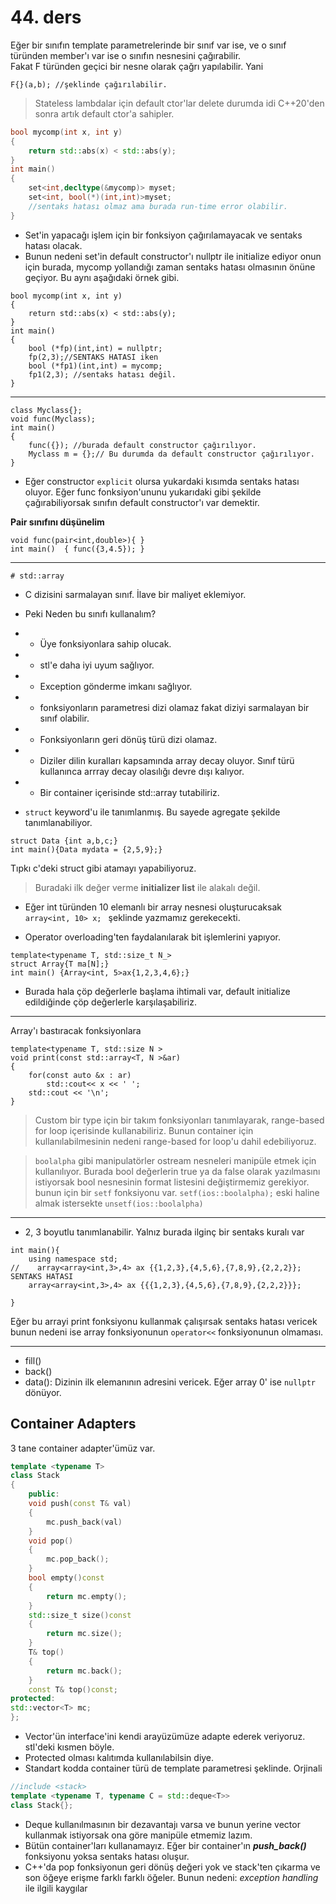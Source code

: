 # 44. ders

Eğer bir sınıfın template parametrelerinde bir sınıf var ise, ve o sınıf türünden member'ı var ise o sınıfın nesnesini çağırabilir.  
Fakat F türünden geçici bir nesne olarak çağrı yapılabilir. Yani
```language
F{}(a,b); //şeklinde çağırılabilir.
```
> Stateless lambdalar için default ctor'lar delete durumda idi C++20'den sonra artık default ctor'a sahipler.


```cpp
bool mycomp(int x, int y)
{
    return std::abs(x) < std::abs(y);
}
int main()
{
    set<int,decltype(&mycomp)> myset;
    set<int, bool(*)(int,int)>myset;
    //sentaks hatası olmaz ama burada run-time error olabilir.
}
```
- Set'in yapacağı işlem için bir fonksiyon çağırılamayacak ve sentaks hatası olacak.
- Bunun nedeni set'in default constructor'ı nullptr ile initialize ediyor onun için burada, mycomp yollandığı zaman sentaks hatası olmasının önüne geçiyor. Bu aynı aşağıdaki örnek gibi.



```
bool mycomp(int x, int y)
{
    return std::abs(x) < std::abs(y);
}
int main()
{
    bool (*fp)(int,int) = nullptr;
    fp(2,3);//SENTAKS HATASI iken 
    bool (*fp1)(int,int) = mycomp;    
    fp1(2,3); //sentaks hatası değil.
}
```

---

```
class Myclass{};
void func(Myclass);
int main()
{
    func({}); //burada default constructor çağırılıyor.
    Myclass m = {};// Bu durumda da default constructor çağırılıyor.
}
```
- Eğer constructor `explicit` olursa yukardaki kısımda sentaks hatası oluyor. Eğer func fonksiyon'ununu yukarıdaki gibi şekilde çağırabiliyorsak sınıfın default constructor'ı var demektir.

**Pair sınıfını düşünelim**

```
void func(pair<int,double>){ }
int main()  { func({3,4.5}); }
```

---

    # std::array
- C dizisini sarmalayan sınıf. İlave bir maliyet eklemiyor. 
- Peki Neden bu sınıfı kullanalım? 
- - Üye fonksiyonlara sahip olucak.  
- - stl'e daha iyi uyum sağlıyor.
- - Exception gönderme imkanı sağlıyor.
- - fonksiyonların parametresi dizi olamaz fakat diziyi sarmalayan bir sınıf olabilir.
- - Fonksiyonların geri dönüş türü dizi olamaz.
- - Diziler dilin kuralları kapsamında array decay oluyor.
  Sınıf türü kullanınca arrray decay olasılığı devre dışı kalıyor.
- - Bir container içerisinde std::array tutabiliriz.

- `struct` keyword'u ile tanımlanmış. Bu sayede agregate şekilde tanımlanabiliyor. 
  

```
struct Data {int a,b,c;}
int main(){Data mydata = {2,5,9};}
```
Tıpkı c'deki struct gibi atamayı yapabiliyoruz.

> Buradaki ilk değer verme **initializer list** ile alakalı değil.

-  Eğer int türünden 10 elemanlı bir array nesnesi oluşturucaksak
  `array<int, 10> x; ` şeklinde yazmamız gerekecekti.
  
- Operator overloading'ten faydalanılarak bit işlemlerini yapıyor.


```
template<typename T, std::size_t N_>
struct Array{T ma[N];}
int main() {Array<int, 5>ax{1,2,3,4,6};}
```
- Burada hala çöp değerlerle başlama ihtimali var, default initialize edildiğinde çöp değerlerle karşılaşabiliriz.

----
Array'ı bastıracak fonksiyonlara

```
template<typename T, std::size N >
void print(const std::array<T, N >&ar)
{
    for(const auto &x : ar)
        std::cout<< x << ' ';
    std::cout << '\n';
}
```
> Custom bir type için bir takım fonksiyonları tanımlayarak, range-based for loop içerisinde kullanabiliriz. Bunun container için kullanılabilmesinin nedeni range-based for loop'u dahil edebiliyoruz.

> `boolalpha` gibi manipulatörler ostream nesneleri manipüle etmek için kullanılıyor. Burada bool değerlerin true ya da false olarak yazılmasını istiyorsak bool nesnesinin format listesini değiştirmemiz gerekiyor. bunun için bir `setf` fonksiyonu var. `setf(ios::boolalpha);` eski haline almak istersekte `unsetf(ios::boolalpha)`

----
- 2, 3 boyutlu tanımlanabilir. Yalnız burada ilginç bir sentaks kuralı var

```
int main(){
    using namespace std;
//    array<array<int,3>,4> ax {{1,2,3},{4,5,6},{7,8,9},{2,2,2}}; SENTAKS HATASI
    array<array<int,3>,4> ax {{{1,2,3},{4,5,6},{7,8,9},{2,2,2}}}; 
    
}
```
Eğer bu arrayi print fonksiyonu kullanmak çalışırsak sentaks hatası vericek bunun nedeni ise array fonksiyonunun `operator<<` fonksiyonunun olmaması.

---
- fill()
- back()
- data(): Dizinin ilk elemanının adresini vericek. Eğer array 0' ise `nullptr` dönüyor.

## Container Adapters

3 tane container adapter'ümüz var. 
```cpp
template <typename T>
class Stack
{
    public:
    void push(const T& val)
    {
        mc.push_back(val)
    }
    void pop()
    {
        mc.pop_back();
    }
    bool empty()const
    {
        return mc.empty();
    }
    std::size_t size()const
    {
        return mc.size();
    }
    T& top()
    {
        return mc.back();
    }
    const T& top()const;
protected:
std::vector<T> mc;
};
```

- Vector'ün interface'ini kendi arayüzümüze adapte ederek veriyoruz. stl'deki kısmen böyle.
- Protected olması kalıtımda kullanılabilsin diye.
- Standart kodda container türü de template parametresi şeklinde. Orjinali

```cpp
//include <stack>
template <typename T, typename C = std::deque<T>>
class Stack{};
```
- Deque kullanılmasının bir dezavantajı varsa ve bunun yerine vector kullanmak istiyorsak ona göre manipüle etmemiz lazım.
- Bütün container'ları kullanamayız. Eğer bir container'ın ***push_back()*** fonksiyonu yoksa sentaks hatası oluşur. 
- C++'da pop fonksiyonun geri dönüş değeri yok ve stack'ten çıkarma ve son öğeye erişme farklı farklı öğeler.
Bunun nedeni: *exception handling* ile ilgili kaygılar